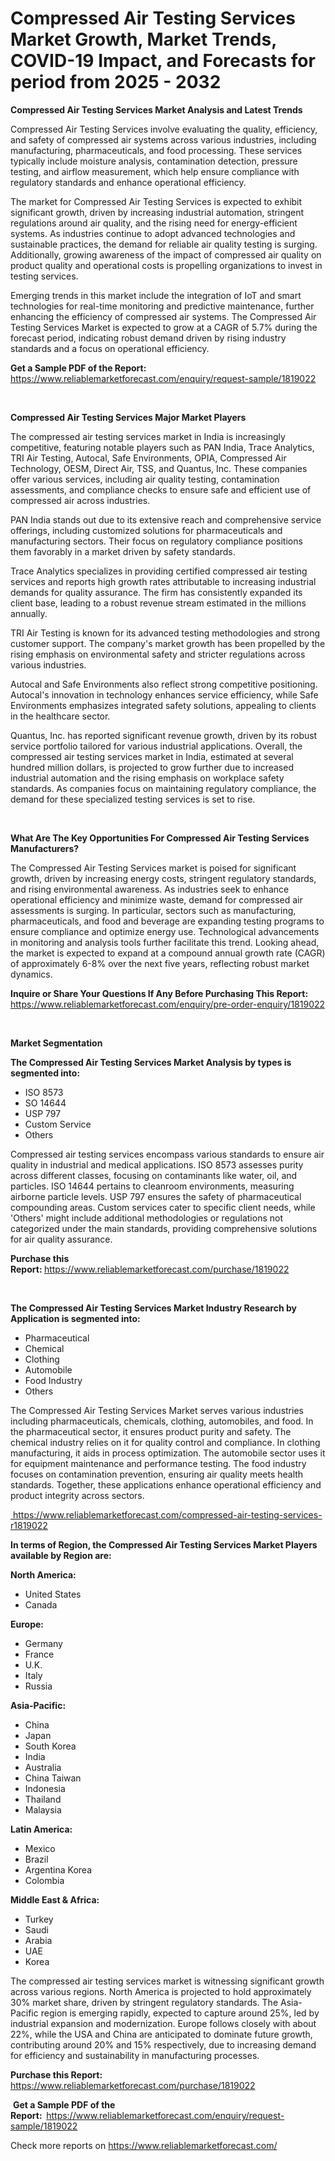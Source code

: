 <p><h1>Compressed Air Testing Services Market Growth, Market Trends, COVID-19 Impact, and Forecasts for period from 2025 - 2032</h1></p><p><strong>Compressed Air Testing Services Market Analysis and Latest Trends</strong></p>
<p><p>Compressed Air Testing Services involve evaluating the quality, efficiency, and safety of compressed air systems across various industries, including manufacturing, pharmaceuticals, and food processing. These services typically include moisture analysis, contamination detection, pressure testing, and airflow measurement, which help ensure compliance with regulatory standards and enhance operational efficiency.</p><p>The market for Compressed Air Testing Services is expected to exhibit significant growth, driven by increasing industrial automation, stringent regulations around air quality, and the rising need for energy-efficient systems. As industries continue to adopt advanced technologies and sustainable practices, the demand for reliable air quality testing is surging. Additionally, growing awareness of the impact of compressed air quality on product quality and operational costs is propelling organizations to invest in testing services.</p><p>Emerging trends in this market include the integration of IoT and smart technologies for real-time monitoring and predictive maintenance, further enhancing the efficiency of compressed air systems. The Compressed Air Testing Services Market is expected to grow at a CAGR of 5.7% during the forecast period, indicating robust demand driven by rising industry standards and a focus on operational efficiency.</p></p>
<p><strong>Get a Sample PDF of the Report:&nbsp;</strong> <a href="https://www.reliablemarketforecast.com/enquiry/request-sample/1819022?utm_campaign=3539&utm_medium=2&utm_source=Github&utm_content=ia&utm_term=01042025&utm_id=compressed-air-testing-services">https://www.reliablemarketforecast.com/enquiry/request-sample/1819022</a></p>
<p>&nbsp;</p>
<p><strong>Compressed Air Testing Services Major Market Players</strong></p>
<p><p>The compressed air testing services market in India is increasingly competitive, featuring notable players such as PAN India, Trace Analytics, TRI Air Testing, Autocal, Safe Environments, OPIA, Compressed Air Technology, OESM, Direct Air, TSS, and Quantus, Inc. These companies offer various services, including air quality testing, contamination assessments, and compliance checks to ensure safe and efficient use of compressed air across industries.</p><p>PAN India stands out due to its extensive reach and comprehensive service offerings, including customized solutions for pharmaceuticals and manufacturing sectors. Their focus on regulatory compliance positions them favorably in a market driven by safety standards.</p><p>Trace Analytics specializes in providing certified compressed air testing services and reports high growth rates attributable to increasing industrial demands for quality assurance. The firm has consistently expanded its client base, leading to a robust revenue stream estimated in the millions annually.</p><p>TRI Air Testing is known for its advanced testing methodologies and strong customer support. The company's market growth has been propelled by the rising emphasis on environmental safety and stricter regulations across various industries.</p><p>Autocal and Safe Environments also reflect strong competitive positioning. Autocal's innovation in technology enhances service efficiency, while Safe Environments emphasizes integrated safety solutions, appealing to clients in the healthcare sector. </p><p>Quantus, Inc. has reported significant revenue growth, driven by its robust service portfolio tailored for various industrial applications. Overall, the compressed air testing services market in India, estimated at several hundred million dollars, is projected to grow further due to increased industrial automation and the rising emphasis on workplace safety standards. As companies focus on maintaining regulatory compliance, the demand for these specialized testing services is set to rise.</p></p>
<p>&nbsp;</p>
<p><strong>What Are The Key Opportunities For Compressed Air Testing Services Manufacturers?</strong></p>
<p><p>The Compressed Air Testing Services market is poised for significant growth, driven by increasing energy costs, stringent regulatory standards, and rising environmental awareness. As industries seek to enhance operational efficiency and minimize waste, demand for compressed air assessments is surging. In particular, sectors such as manufacturing, pharmaceuticals, and food and beverage are expanding testing programs to ensure compliance and optimize energy use. Technological advancements in monitoring and analysis tools further facilitate this trend. Looking ahead, the market is expected to expand at a compound annual growth rate (CAGR) of approximately 6-8% over the next five years, reflecting robust market dynamics.</p></p>
<p><strong>Inquire or Share Your Questions If Any Before Purchasing This Report:</strong> <a href="https://www.reliablemarketforecast.com/enquiry/pre-order-enquiry/1819022?utm_campaign=3539&utm_medium=2&utm_source=Github&utm_content=ia&utm_term=01042025&utm_id=compressed-air-testing-services">https://www.reliablemarketforecast.com/enquiry/pre-order-enquiry/1819022</a></p>
<p>&nbsp;</p>
<p><strong>Market Segmentation</strong></p>
<p><strong>The Compressed Air Testing Services Market Analysis by types is segmented into:</strong></p>
<p><ul><li>ISO 8573</li><li>SO 14644</li><li>USP 797</li><li>Custom Service</li><li>Others</li></ul></p>
<p><p>Compressed air testing services encompass various standards to ensure air quality in industrial and medical applications. ISO 8573 assesses purity across different classes, focusing on contaminants like water, oil, and particles. ISO 14644 pertains to cleanroom environments, measuring airborne particle levels. USP 797 ensures the safety of pharmaceutical compounding areas. Custom services cater to specific client needs, while 'Others' might include additional methodologies or regulations not categorized under the main standards, providing comprehensive solutions for air quality assurance.</p></p>
<p><strong>Purchase this Report:&nbsp;</strong><a href="https://www.reliablemarketforecast.com/purchase/1819022?utm_campaign=3539&utm_medium=2&utm_source=Github&utm_content=ia&utm_term=01042025&utm_id=compressed-air-testing-services">https://www.reliablemarketforecast.com/purchase/1819022</a></p>
<p>&nbsp;</p>
<p><strong>The Compressed Air Testing Services Market Industry Research by Application is segmented into:</strong></p>
<p><ul><li>Pharmaceutical</li><li>Chemical</li><li>Clothing</li><li>Automobile</li><li>Food Industry</li><li>Others</li></ul></p>
<p><p>The Compressed Air Testing Services Market serves various industries including pharmaceuticals, chemicals, clothing, automobiles, and food. In the pharmaceutical sector, it ensures product purity and safety. The chemical industry relies on it for quality control and compliance. In clothing manufacturing, it aids in process optimization. The automobile sector uses it for equipment maintenance and performance testing. The food industry focuses on contamination prevention, ensuring air quality meets health standards. Together, these applications enhance operational efficiency and product integrity across sectors.</p></p>
<p><a href="https://www.reliablemarketforecast.com/compressed-air-testing-services-r1819022?utm_campaign=3539&utm_medium=2&utm_source=Github&utm_content=ia&utm_term=01042025&utm_id=compressed-air-testing-services">&nbsp;https://www.reliablemarketforecast.com/compressed-air-testing-services-r1819022</a></p>
<p><strong>In terms of Region, the Compressed Air Testing Services Market Players available by Region are:</strong></p>
<p>
    <p> <strong> North America: </strong>
        <ul>
            <li>United States</li>
            <li>Canada</li>
        </ul>
        </p> 
    <p> <strong> Europe: </strong>
        <ul>
            <li>Germany</li>
            <li>France</li>
            <li>U.K.</li>
            <li>Italy</li>
            <li>Russia</li>
        </ul>
        </p> 
    <p> <strong> Asia-Pacific: </strong>
        <ul>
            <li>China</li>
            <li>Japan</li>
            <li>South Korea</li>
            <li>India</li>
            <li>Australia</li>
            <li>China Taiwan</li>
            <li>Indonesia</li>
            <li>Thailand</li>
            <li>Malaysia</li>
        </ul>
        </p> 
    <p> <strong> Latin America: </strong>
        <ul>
            <li>Mexico</li>
            <li>Brazil</li>
            <li>Argentina Korea</li>
            <li>Colombia</li>
        </ul>
        </p> 
    <p> <strong> Middle East & Africa: </strong>
        <ul>
            <li>Turkey</li>
            <li>Saudi</li>
            <li>Arabia</li>
            <li>UAE</li>
            <li>Korea</li>
        </ul>
    </p>
    </p>
<p><p>The compressed air testing services market is witnessing significant growth across various regions. North America is projected to hold approximately 30% market share, driven by stringent regulatory standards. The Asia-Pacific region is emerging rapidly, expected to capture around 25%, led by industrial expansion and modernization. Europe follows closely with about 22%, while the USA and China are anticipated to dominate future growth, contributing around 20% and 15% respectively, due to increasing demand for efficiency and sustainability in manufacturing processes.</p></p>
<p><strong>Purchase this Report: </strong><a href="https://www.reliablemarketforecast.com/purchase/1819022?utm_campaign=3539&utm_medium=2&utm_source=Github&utm_content=ia&utm_term=01042025&utm_id=compressed-air-testing-services">https://www.reliablemarketforecast.com/purchase/1819022</a></p>
<p>&nbsp;<strong>Get a Sample PDF of the Report:&nbsp;&nbsp;</strong><a href="https://www.reliablemarketforecast.com/enquiry/request-sample/1819022?utm_campaign=3539&utm_medium=2&utm_source=Github&utm_content=ia&utm_term=01042025&utm_id=compressed-air-testing-services">https://www.reliablemarketforecast.com/enquiry/request-sample/1819022</a></p>
<p><strong></strong></p>
<p>Check more reports on <a href="https://www.reliablemarketforecast.com/?utm_campaign=3539&utm_medium=2&utm_source=Github&utm_content=ia&utm_term=01042025&utm_id=compressed-air-testing-services">https://www.reliablemarketforecast.com/</a></p>